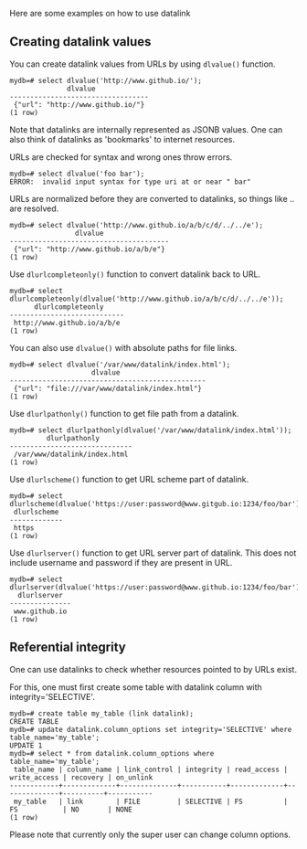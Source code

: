 Here are some examples on how to use datalink

Creating datalink values
------------------------

You can create datalink values from URLs by using `dlvalue()` function.

    mydb=# select dlvalue('http://www.github.io/');
                  dlvalue              
    ----------------------------------
     {"url": "http://www.github.io/"}
    (1 row)

Note that datalinks are internally represented as JSONB values.
One can also think of datalinks as 'bookmarks' to internet resources.

URLs are checked for syntax and wrong ones throw errors.

    mydb=# select dlvalue('foo bar');
    ERROR:  invalid input syntax for type uri at or near " bar"

URLs are normalized before they are converted to datalinks, so things like .. are resolved.

    mydb=# select dlvalue('http://www.github.io/a/b/c/d/../../e');
                    dlvalue                
    ---------------------------------------
     {"url": "http://www.github.io/a/b/e"}
    (1 row)

Use `dlurlcompleteonly()` function to convert datalink back to URL.

    mydb=# select dlurlcompleteonly(dlvalue('http://www.github.io/a/b/c/d/../../e'));
          dlurlcompleteonly      
    ----------------------------
     http://www.github.io/a/b/e
    (1 row)

You can also use `dlvalue()` with absolute paths for file links.

    mydb=# select dlvalue('/var/www/datalink/index.html');
                        dlvalue                     
    ------------------------------------------------
     {"url": "file:///var/www/datalink/index.html"}
    (1 row)

Use `dlurlpathonly()` function to get file path from a datalink.

    mydb=# select dlurlpathonly(dlvalue('/var/www/datalink/index.html'));
             dlurlpathonly         
    ------------------------------
     /var/www/datalink/index.html
    (1 row)

Use `dlurlscheme()` function to get URL scheme part of datalink.

    mydb=# select dlurlscheme(dlvalue('https://user:password@www.gitgub.io:1234/foo/bar'));
     dlurlscheme 
    -------------
     https
    (1 row)

Use `dlurlserver()` function to get URL server part of datalink.
This does not include username and password if they are present in URL.

    mydb=# select dlurlserver(dlvalue('https://user:password@www.github.io:1234/foo/bar'));
      dlurlserver  
    ---------------
     www.github.io
    (1 row)

Referential integrity
---------------------

One can use datalinks to check whether resources pointed to by URLs exist.

For this, one must first create some table with datalink column with integrity='SELECTIVE'.

    mydb=# create table my_table (link datalink);
    CREATE TABLE
    mydb=# update datalink.column_options set integrity='SELECTIVE' where table_name='my_table';
    UPDATE 1
    mydb=# select * from datalink.column_options where table_name='my_table';
     table_name | column_name | link_control | integrity | read_access | write_access | recovery | on_unlink 
    ------------+-------------+--------------+-----------+-------------+--------------+----------+-----------
     my_table   | link        | FILE         | SELECTIVE | FS          | FS           | NO       | NONE
    (1 row)

Please note that currently only the super user can change column options.








